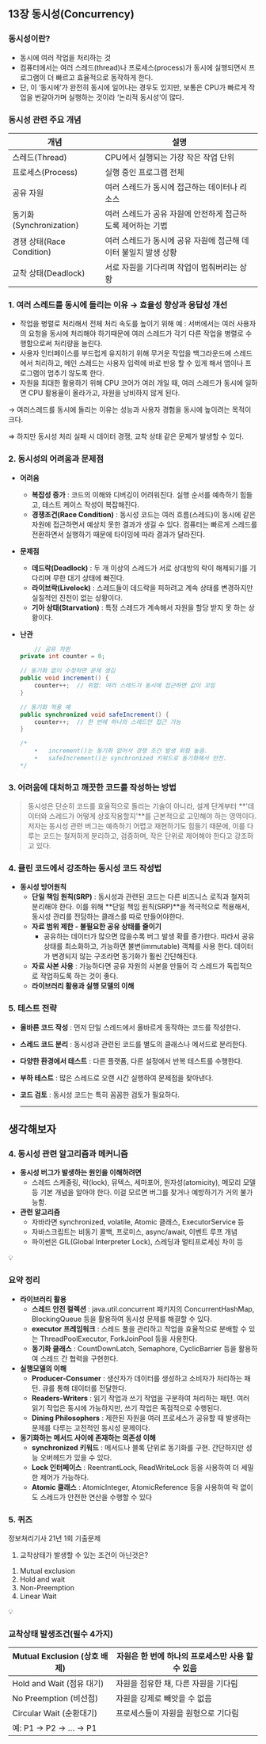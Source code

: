 ## 13장 동시성(**Concurrency**)

### 동시성이란?

- 동시에 여러 작업을 처리하는 것
- 컴퓨터에서는 여러 스레드(thread)나 프로세스(process)가 동시에 실행되면서 프로그램이 더 빠르고 효율적으로 동작하게 한다.
- 단, 이 ‘동시에’가 완전히 동시에 일어나는 경우도 있지만, 보통은 CPU가 빠르게 작업을 번갈아가며 실행하는 것이라 ‘논리적 동시성‘이 많다.

### 동시성 관련 주요 개념

| 개념 | 설명 |
| --- | --- |
| 스레드(Thread) | CPU에서 실행되는 가장 작은 작업 단위 |
| 프로세스(Process) | 실행 중인 프로그램 전체 |
| 공유 자원 | 여러 스레드가 동시에 접근하는 데이터나 리소스 |
| 동기화(Synchronization) | 여러 스레드가 공유 자원에 안전하게 접근하도록 제어하는 기법 |
| 경쟁 상태(Race Condition) | 여러 스레드가 동시에 공유 자원에 접근해 데이터 불일치 발생 상황 |
| 교착 상태(Deadlock) | 서로 자원을 기다리며 작업이 멈춰버리는 상황 |

### 1. 여러 스레드를 동시에 돌리는 이유 → 효율성 향상과 응답성 개선

- 작업을 병렬로 처리해서 전체 처리 속도를 높이기 위해
예 : 서버에서는 여러 사용자의 요청을 동시에 처리해야 하기때문에 여러 스레드가 각기 다른 작업을 병렬로 수행함으로써 처리량을 늘린다.
- 사용자 인터페이스를 부드럽게 유지하기 위해 무거운 작업을 백그라운드에 스레드에서 처리하고, 메인 스레드는 사용자 입력에 바로 반응 할 수 있게 해서 앱이나 프로그램이 멈추기 않도록 한다.
- 자원을 최대한 활용하기 위해 
CPU 코어가 여러 개일 때, 여러 스레드가 동시에 일하면 CPU 활용율이 올라가고, 자원을 낭비하지 않게 된다.

→ 여러스레드를 동시에 돌리는 이유는 성능과 사용자 경험을 동시에 높이려는 목적이 크다.

⇒ 하지만 동시성 처리 실패 시 데이터 경쟁, 교착 상태 같은 문제가 발생할 수 있다.

### 2. 동시성의 어려움과 문제점

- **어려움**
    - **복잡성 증가** : 코드의 이해와 디버깅이 어려워진다. 실행 순서를 예측하기 힘들고, 테스트 케이스 작성이 복잡해진다.
    - **경쟁조건(Race Condition)** : 동시성 코드는 여러 흐름(스레드)이 동시에 같은 자원에 접근하면서 예상치 못한 결과가 생길 수 있다. 컴퓨터는 빠르게 스레드를 전환하면서 실행하기 때문에 타이밍에 따라 결과가 달라진다.
- **문제점**
    - **데드락(Deadlock)** : 두 개 이상의 스레드가 서로 상대방의 락이 해제되기를 기다리며 무한 대기 상태에 빠진다.
    - **라이브락(Livelock)** : 스레드들이 데드락을 피하려고 계속 상태를 변경하지만 실질적인 진전이 없는 상황이다.
    - **기아 상태(Starvation)** : 특정 스레드가 계속해서 자원을 할당 받지 못 하는 상황이다.
- **난관**
    
    ```java
    	// 공유 자원
    private int counter = 0;
    
    // 동기화 없이 수정하면 문제 생김
    public void increment() {
        counter++;  // 위험: 여러 스레드가 동시에 접근하면 값이 꼬임
    }
    
    // 동기화 적용 예
    public synchronized void safeIncrement() {
        counter++;  // 한 번에 하나의 스레드만 접근 가능
    }
    
    /*
    	•	increment()는 동기화 없어서 경쟁 조건 발생 위험 높음.
    	•	safeIncrement()는 synchronized 키워드로 동기화해서 안전.
    */
    ```
    

### 3. 어려움에 대처하고 깨끗한 코드를 작성하는 방법

> 동시성은 단순히 코드를 효율적으로 돌리는 기술이 아니라, 설계 단계부터 **'데이터와 스레드가 어떻게 상호작용할지'**를 근본적으로 고민해야 하는 영역이다. 저자는 동시성 관련 버그는 예측하기 어렵고 재현하기도 힘들기 때문에, 이를 다루는 코드는 철저하게 분리하고, 검증하며, 작은 단위로 제어해야 한다고 강조하고 있다.
> 

### 4. 클린 코드에서 강조하는 동시성 코드 작성법

- **동시성 방어원칙**
    - **단일 책임 원칙(SRP)** : 동시성과 관련된 코드는 다른 비즈니스 로직과 철저히 분리해야 한다. 이를 위해 **단일 책임 원칙(SRP)**을 적극적으로 적용해서, 동시성 관리를 전담하는 클래스를 따로 만들어야한다.
    - **자료 범위 제한 - 불필요한 공유 상태를 줄이기**
        - 공유하는 데이터가 많으면 많을수록 버그 발생 확률 증가한다.
        따라서 공유 상태를 최소화하고, 가능하면 불변(immutable) 객체를 사용 한다.
        데이터가 변경되지 않는 구조라면 동기화가 훨씬 간단해진다.
    - **자료 사본 사용** : 가능하다면 공유 자원의 사본을 만들어 각 스레드가 독립적으로 작업하도록 하는 것이 좋다.
    - **라이브러리 활용과 실행 모델의 이해**

### **5. 테스트 전략**

- **올바른 코드 작성** : 먼저 단일 스레드에서 올바르게 동작하는 코드를 작성한다.
- **스레드 코드 분리** : 동시성과 관련된 코드를 별도의 클래스나 메서드로 분리한다.
- **다양한 환경에서 테스트** : 다른 플랫폼, 다른 설정에서 반복 테스트를 수행한다.
- **부하 테스트** : 많은 스레드로 오랜 시간 실행하여 문제점을 찾아낸다.
- **코드 검토** : 동시성 코드는 특히 꼼꼼한 검토가 필요하다.

  ---

## 생각해보자
  ### 4. 동시성 관련 알고리즘과 메커니즘

- **동시성 버그가 발생하는 원인을 이해하려면**
    - 스레드 스케줄링, 락(lock), 뮤텍스, 세마포어, 원자성(atomicity), 메모리 모델 등 기본 개념을 알아야 한다. 이걸 모르면 버그를 찾거나 예방하기가 거의 불가능함.
- **관련 알고리즘**
    - 자바라면 synchronized, volatile, Atomic 클래스, ExecutorService 등
    - 자바스크립트는 비동기 콜백, 프로미스, async/await, 이벤트 루프 개념
    - 파이썬은 GIL(Global Interpreter Lock), 스레딩과 멀티프로세싱 차이 등

<aside>
💡

### 요약 정리

- **라이브러리 활용**
    - **스레드 안전 컬렉션** : java.util.concurrent 패키지의 ConcurrentHashMap, BlockingQueue 등을 활용하여 동시성 문제를 해결할 수 있다.
    - **executor 프레임워크** : 스레드 풀을 관리하고 작업을 효율적으로 분배할 수 있는 ThreadPoolExecutor, ForkJoinPool 등을 사용한다.
    - **동기화 클래스** : CountDownLatch, Semaphore, CyclicBarrier 등을 활용하여 스레드 간 협력을 구현한다.
- **실행모델의 이해**
    - **Producer-Consumer** : 생산자가 데이터를 생성하고 소비자가 처리하는 패턴. 큐를 통해 데이터를 전달한다.
    - **Readers-Writers** : 읽기 작업과 쓰기 작업을 구분하여 처리하는 패턴. 여러 읽기 작업은 동시에 가능하지만, 쓰기 작업은 독점적으로 수행된다.
    - **Dining Philosophers** : 제한된 자원을 여러 프로세스가 공유할 때 발생하는 문제를 다루는 고전적인 동시성 문제이다.
- **동기화하는 메서드 사이에 존재하는 의존성 이해**
    - **synchronized 키워드** : 메서드나 블록 단위로 동기화를 구현. 간단하지만 성능 오버헤드가 있을 수 있다.
    - **Lock 인터페이스** : ReentrantLock, ReadWriteLock 등을 사용하여 더 세밀한 제어가 가능하다.
    - **Atomic 클래스** : AtomicInteger, AtomicReference 등을 사용하여 락 없이도 스레드가 안전한 연산을 수행할 수 있다
</aside>

### 5. 퀴즈

정보처리기사 21년 1회 기출문제 

1. 교착상태가 발생할 수 있는 조건이 아닌것은?

1) Mutual exclusion
2) Hold and wait
3) Non-Preemption
4) Linear Wait

<aside>
💡

### 교착상태 발생조건(필수 4가지)

| Mutual Exclusion (상호 배제) | 자원은 한 번에 하나의 프로세스만 사용 할 수 있음 |
| --- | --- |
| Hold and Wait (점유 대기) | 자원을 점유한 채, 다른 자원을 기다림 |
| No Preemption (비선점) | 자원을 강제로 빼앗을 수 없음 |
| Circular Wait (순환대기) | 프로세스들이 자원을 원형으로 기다림
예: P1 → P2 → … → P1 |
</aside>
